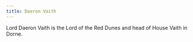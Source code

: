 ```yaml
---
title: Daeron Vaith
---
```


Lord Daeron Vaith is the Lord of the Red Dunes and head of House Vaith in Dorne.


